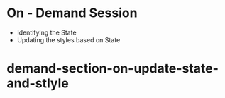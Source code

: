 # On - Demand Session

- Identifying the State
- Updating the styles based on State
# demand-section-on-update-state-and-stlyle
